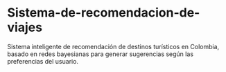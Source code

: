 # Sistema-de-recomendacion-de-viajes
Sistema inteligente de recomendación de destinos turísticos en Colombia, basado en redes bayesianas para generar sugerencias según las preferencias del usuario.
